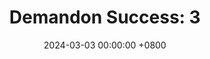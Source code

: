 ---
title: "Demandon Success: 3"
date: 2024-03-03 00:00:00 +0800
categories: [Blogging]
tag: [Blogging]
image: https://pbs.twimg.com/media/GHLCGd4W4AAcaW6?format=jpg&name=large
---